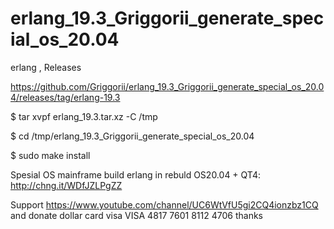 # erlang_19.3_Griggorii_generate_special_os_20.04
erlang , Releases

https://github.com/Griggorii/erlang_19.3_Griggorii_generate_special_os_20.04/releases/tag/erlang-19.3

$ tar xvpf erlang_19.3.tar.xz  -C /tmp

$ cd /tmp/erlang_19.3_Griggorii_generate_special_os_20.04

$ sudo make install

Spesial OS mainframe build erlang in rebuld OS20.04 + QT4: http://chng.it/WDfJZLPgZZ

Support https://www.youtube.com/channel/UC6WtVfU5gi2CQ4ionzbz1CQ and donate dollar card visa VISA 4817 7601 8112 4706 thanks
